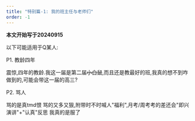 ```yaml
---
title: "特别篇-1: 我的班主任与老师们"
order: -1
---
```


**本文开始写于20240915**  

以下可能适用于Q某人:  

P1. 教龄四年  

震惊,四年的教龄.我这一届是第二届~~小白鼠~~,而且还是教最好的班,我真的想不到咋做到的,可能会带这一届的高三?  

P2. 骂人  

骂的是真tmd恨 骂的又多又狠,附带时不时喊人"福利",月考/周考考的差还会"即兴演讲"+"认真"反思 我真的是服了  